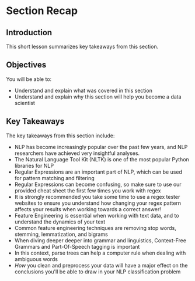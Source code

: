 
# Section Recap

## Introduction

This short lesson summarizes key takeaways from this section. 

## Objectives
You will be able to:
* Understand and explain what was covered in this section
* Understand and explain why this section will help you become a data scientist

## Key Takeaways

The key takeaways from this section include:

* NLP has become increasingly popular over the past few years, and NLP researchers have achieved very insightful analyses.
* The Natural Language Tool Kit (NLTK) is one of the most popular Python libraries for NLP
* Regular Expressions are an important part of NLP, which can be used for pattern matching and filtering
* Regular Expressions can become confusing, so make sure to use our provided cheat sheet the first few times you work with regex
* It is strongly recommended you take some time to use a regex tester websites to ensure you understand how changing your regex pattern affects your results when working towards a correct answer!
* Feature Engineering is essential when working with text data, and to understand the dynamics of your text
* Common feature engineering techniques are removing stop words, stemming, lemmatization, and bigrams
* When diving deeper deeper into grammar and linguistics, Context-Free Grammars and Part-Of-Speech tagging is important
* In this context, parse trees can help a computer rule when dealing with ambiguous words
* _How_ you clean and preprocess your data will have a major effect on the conclusions you'll be able to draw in your NLP classification problem
